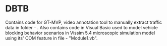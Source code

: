 # DBTB
Contains code for GT-MVP, video annotation tool to manually extract traffic data in folder - . Also contains code in Visual Basic used to model vehicle blocking behavior scenarios in Vissim 5.4 microscopic simulation model using its' COM feature in file - "Module1.vb".
